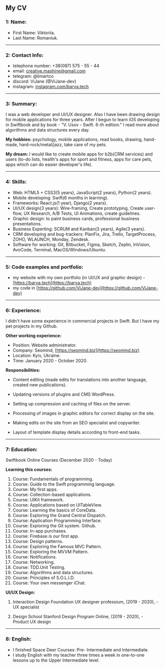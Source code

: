 ## My CV ##

### 1:  Name: ###

  - First Name: Viktoriia.
  - Last Name: Romaniuk.


***


### 2:  Contact Info: ###

  -  telephone number: +38(097) 575 - 55 - 44
  -  email: creative.mashine@gmail.com
  -  telegram: @limartco
  -  discord: ViJane (@ViJane-dev)
  -  instagram: [instagram.com/barva.tech](https://instagram.com/barva.tech)


***


### 3:  Summary: ###

I was a web developer and UI/UX designer.
Also I have been drawing design for mobile applications for three years. After I begun to learn iOS developing in Swiftbook and by book - "V. Usov - Swift. 6-th edition." I read more about algorithms and data structures every day.

**My hobbies:**
psychology, mobile applications, read books, drawing, hand-made, hard-rock/metal/jazz, take care of my pets.

**My dream:**
I would like to create mobile apps for b2b(CRM services) and users (to-do lists, health's apps for sport and fitness, apps for care pets, apps which can do easier developer's life).


***


### 4:  Skills: ###

  -  Web: HTML5 + CSS3(5 years), JavaScript(2 years), Python(2 years).
  -  Mobile developing: Swift(6 months in learning).
  -  Frameworks: React.js(1 year), Django(2 years).
  -  UI/UX design(3 years): Wire-framing, Create prototyping, Create user-flow, UX Research, A/B Tests, UI Animations, create guidelines.
  -  Graphic design: to paint business cards, professional business presentations.
  -  Business Experting: SCRUM and Kanban(3 years), Agile(3 years).
  -  CRM developing and bug-trackers: PlanFix, Jira, Trello, TargetProcess, ZOHO, WLAUNCH, Monday, Zendesk.
  -  Software for working: Git, Bitbucket, Figma, Sketch, Zeplin, InVision, AvoCode, Terminal, MacOS/Windows/Ubuntu.


***


### 5:  Code examples and portfolio: ###

  -  my website with my own portfolio (in UI/UX and graphic design) - [https://barva.tech](https://barva.tech)
  -  my code in [https://github.com/ViJane-dev](https://github.com/ViJane-dev)


***


### 6:  Experience: ###

I didn't have some experience in commercial projects in Swift. But I have my pet projects in my Github.

**Other working experience:**

  + Position: Website administrator.
  + Company: Seomind, [https://seomind.biz](https://seomind.biz)
  + Location: Kyiv, Ukraine.
  + Time: January 2020 - October 2020.


**Responsibilities:**
  - Content editing (made edits for translations into another language, created new publications).

  - Updating versions of plugins and CMS WordPress.

  - Setting up compression and caching of files on the server.

  - Processing of images in graphic editors for correct display on the site.

  - Making edits on the site from an SEO specialist and copywriter.

  - Layout of template display details according to front-end tasks.


***


### 7:  Education: ###

Swiftbook Online Courses (December 2020 - Today)

**Learning this courses:**

  1.  Course: Fundamentals of programming.
  2.  Course: Guide to the Swift programming language.
  3.  Course: My first apps.
  4.  Course: Collection-based applications.
  5.  Course: UIKit framework.
  6.  Course: Applications based on UITableView.
  7.  Course: Learning the basics of CoreData.
  8.  Course: Exploring the Grand Central Dispatch.
  9.  Course: Application Programming Interface.
  10. Course: Exploring the Git system. Github.
  11. Course: In-app purchases.
  12. Course: Firebase is our first app.
  13. Course: Design patterns.
  14. Course: Exploring the Famous MVC Pattern.
  15. Course: Exploring the MVVM Pattern.
  16. Course: Notifications.
  17. Course: Networking.
  18. Course: TDD.Unit Testing.
  19. Course: Algorithms and data structures.
  20. Course: Principles of S.O.L.I.D.
  21. Course: Your own messenger iChat.


**UI/UX Design:**

  1.  Interaction Design Foundation
      UX designer professium, (2019 - 2020), - UX specialist

  2.  Design School
      Stanford Design Program Online, (2019 - 2020), - Product UX design


***


### 8:  English: ###

  - I finished Space Deer Courses: Pre- Intermediate and Intermediate.
  - I study English with my teacher three times a week in one-to-one lessons up to the Upper Intermediate level.
